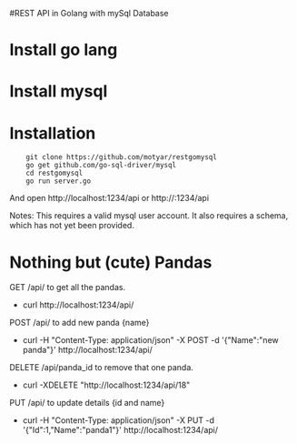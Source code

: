 #REST API in Golang with mySql Database

# Install go lang
# Install mysql

# Installation

        git clone https://github.com/motyar/restgomysql
        go get github.com/go-sql-driver/mysql
        cd restgomysql
        go run server.go

And open http://localhost:1234/api or http://<ip>:1234/api

Notes: This requires a valid mysql user account. It also requires a schema, which has not yet been provided.

# Nothing but (cute) Pandas

GET /api/ to get all the pandas.
- curl http://localhost:1234/api/

POST /api/ to add new panda {name}
- curl -H "Content-Type: application/json" -X POST -d '{"Name":"new panda"}' http://localhost:1234/api/

DELETE /api/panda_id to remove that one panda.
- curl -XDELETE "http://localhost:1234/api/18"

PUT /api/ to update details {id and name}
- curl -H "Content-Type: application/json" -X PUT -d '{"Id":1,"Name":"panda1"}' http://localhost:1234/api/



